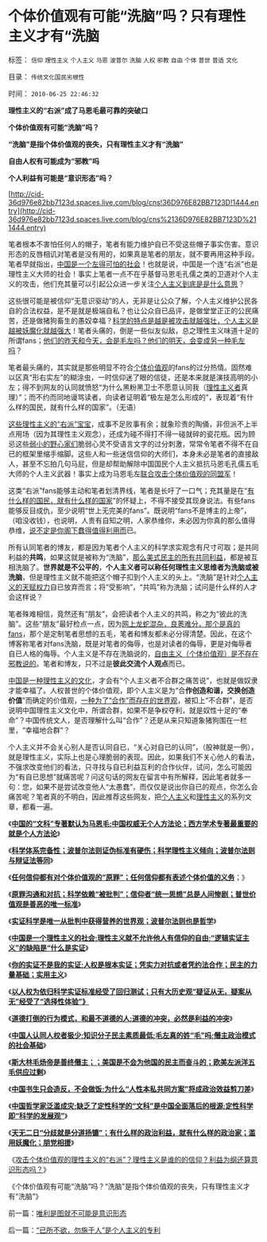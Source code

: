 # 个体价值观有可能“洗脑”吗？只有理性主义才有“洗脑

标签： `信仰` `理性主义` `个人主义` `马恩` `波普尔` `洗脑` `人权` `邪教` `自由` `个体` `普世` `普适` `文化` 

目录： `传统文化国民劣根性`

时间： `2010-06-25 22:46:32`

**理性主义的“右派”成了马恩毛最可靠的突破口**

**个体价值观有可能“洗脑”吗？**

**“洗脑”是指个体价值观的丧失，只有理性主义才有“洗脑”**

**自由人权有可能成为“邪教”吗**

**个人利益有可能是“意识形态”吗？**

[http://cid-36d976e82bb7123d.spaces.live.com/blog/cns!36D976E82BB7123D!1444.entry](http://cid-36d976e82bb7123d.spaces.live.com/blog/cns%2136D976E82BB7123D%211444.entry)

笔者根本不害怕任何人的帽子，笔者有能力维护自已不受这些帽子事实伤害。意识形态的反唇相讥对笔者是没有用的，如果真是笔者的朋友，就不要再用这种手段。笔者早就指出，[中国是一个左得可怕的社会](../../../2009/9/29/民族主义可以是卖国手段，爱国与卖国可以逻辑等效.md)！也就是说，中国是一个连“右派”也是理性主义大师的社会！事实上笔者一点不在乎基督马恩毛孔儒之类的卫道对个人主义的攻击，他们充其量可以引起公众进一步关注[个人主义到底是是什么意思](../../../2010/5/21/个人主义价值观讨论目录集.md)？

这些很可能是被信仰“无意识驱动”的人，无非是让公众了解，个人主义维护公民各自的合法权益，是不是就是极端自私？也让公众自已品评，是做堂堂正正的公民痛苦，还是做猪狗畜生的愚奴幸福？[科学的特点是越是被攻击就越强壮，个人主义是越被妖魔化就越强大](../../../2010/6/21/实证科学是唯一依赖批判，不需要文过饰非的世界观.md)！笔者头痛的，倒是一些似友似敌，总之理性主义味道十足的所谓fans；[他们的昨天和今天，会是毛左吗？他们的明天，会变成另一种毛左吗](../../../2010/6/23/毛左真的姓“毛”吗.md)？

笔者最头痛的，其实就是那些明显不符合[个体价值观](../../../2010/3/7/Individualism（个体价值）不宜混同个人主义.md)的fans的过分热情。固然难以区真“形右实左”的糊涂虫，一时信仰迷了眼的信徒，还是本来就是演技高明的小左；得不到网友的认同就愤怒“为什么黑粉黑卫士不愿意认同我（[理性主义者](../../../2010/5/12/理性主义其实就是蠢猪主义,散户的“抗庄”能力.md)真理）”；而不约而同地谩骂读者，向读者证明着“极左是怎么形成的”，表现着“有什么样的国民，就有什么样的国家”。（无语）

[这些理性主义的“右派”宝宝](../../../2010/6/1/民主不允许意识形态口号;不要再搞政治运动.md)，成事不足败事有余；就象珍贵的陶俑，非但派不上半点用场（因为其理性主义观念），还成为碰不得打不得一碰就碎的瓷花瓶。因为顾忌这些[弱小的野心家们](http://blog.sina.com.cn/s/blog_5563a64d0100f6wx.html)脆弱心灵不受语言文字的过分刺激，常常令笔者不得不在自已的框架里缩手缩脚。这些人和一些迷信信仰的大师们，本身未必是笔者的直接敌人，甚至不忘拍几句马屁，但是却帮助解除中国国民个人主义抵抗马恩毛孔儒五毛大师的个人主义武器！事实上成为马恩毛左[联合攻击个体价值观的同盟军](../../../2009/9/22/左右派的极之前卫与保守.md)！

这类“右派”fans能够主动和笔者划清界线，笔者是长吁了一口气；充其量是在“[有什么样的国民，就有什么样的国家](../../../2010/3/3/《大义觉迷录》监督舆论.md)”的怀疑上，不得不接受其现身说法。有些fans能够反目成仇，至少说明“世上无完美的fans”。既说明“fans不是博主的上帝”，（咱没收钱），也说明，人贵有自知之明，人家恭维你，未必因为你真的那么值得恭维，[说不定是你阁下蠢得值得利用而](../../../2010/2/23/当明星搏出名有啥好处.md)已。

所有认同笔者的博友，都是因为笔者个人主义的科学求实观念有尺寸可取；是共同利益的**共鸣**，如果这就是被称为“洗脑”，[那么美式民主的所有共同利益](../../../2010/5/20/美式民主，东南亚“民主”和雅典的民主.md)，都是被互相洗脑了。**世界就是不公平的**，**个人主义者可以称任何理性主义思维者为洗脑或被洗脑**，但是理性主义就不能把这个帽子扣到个人主义的头上。“洗脑”是针对[个人主义的天赋权力](http://blog.sina.com.cn/s/blog_5563a64d0100ii11.html)自已放弃而言；将“受影响”，“共鸣”称为洗脑；试问是什么样的人才会这样说？

笔者殊难相信，竟然还有“朋友”，会把读者个人主义的共鸣，称之为“彼此的洗脑”。这些“朋友”最好检点一点，因为[网上龙蛇混杂，良莠难分，那个是真的fans](../../../2009/6/29/真假潜伏,众fans难调，唯我本色.md)，那个是定制笔者思想的五毛，笔者和博友都未必分得清楚。因此，在这个博客称笔者对fans洗脑，既是对笔者的侮辱，也是对读者的侮辱，更是对侮辱者自已人格的侮辱。个人主义是不存在洗脑说的，[自由主义（个体价值观）是不存在邪教说的](../../../2010/1/11/自由信念有机会成为邪教吗.md)。笔者和博友，只不过是**彼此交流个人观点**而已。

[中国是一种理性主义的文化](../../../2010/6/24/中国哲学家泛滥成灾的原因.md)，才会有“个人主义者不合群之痛苦说”，也就是做奴隶才能幸福了。人权普世的个体价值观，即个人主义是为“合**作创造和谐，交换创造价值**”而确定的价值观，[一种为了“合作”而存在的世界观](../../../2010/3/29/文明变迁的规律就是文明合作，避免冲突的规则.md)，被扣上“不合群”，是否说明中国理性主义文化中，所谓合群，如果不是争权夺利，就是奴性十足的“奉命”？中国传统文人，是否理解什么叫“合作”？还是从来只知道象猪狗围在一栏里，“幸福地合群”？

个人主义并不会关心别人是否认同自已，“关心对自已的认同”，（股神就是一例），就是理性主义，实际上也是心理脆弱的表现。因此，如果我们不关心他人的看法，不强求改变他们的看法，只寻找与自已利益互利的合作伙伴，试问，怎么可能因为“有自已思想”就痛苦呢？问这句话的网友在留言中有所解释，因此笔者就多一句：您，如果不是尝试改变他人“太愚蠢”，而仅仅是说出你自已的观点，你怎么会痛苦呢？笔者真的不明白，因此推荐这些网友，把[个人主义](../../../2010/5/21/个人主义价值观讨论目录集.md)和[理性主义](../../../2010/5/28/理性主义哲学信仰讨论集.md)的系列文章，都看一遍。

《[**中国的“文科”专著默认为马恩毛;中国权威无个人方法论；西方学术专著最重要的就是个人方法论**](../../../2010/6/20/中国文史权威没有个人方法论.md)》

《[**科学体系完备性；波普尔法则证伪标准有硬伤；科学理性主义倾向；波普尔法则与辩证法等同**](../../../2010/6/20/波普尔法则先验（transcendental）有歧义，其实指巫师法则.md)》

《[**任何信仰都有对个体价值观的“原罪”；任何信仰都有表述个体价值的义务**](../../../2010/6/20/任何信仰都有对个体价值观的“原罪”.md)；》

《[**原罪沟通和对抗；科学依赖“被批判”；信仰者“统一思想”总是人间惨剧；普世价值观是善恶的唯一标准**](../../../2010/6/21/人权普世的个体价值观是善恶的唯一标准.md)》

《[**实证科学是唯一从批判中获得营养的世界观；波普尔法则也是哲学**](../../../2010/6/21/实证科学是唯一依赖批判，不需要文过饰非的世界观.md)》

《[**中国是一个理性主义的社会;理性主义就不允许他人有信仰的自由;“逻辑实证主义”的缺陷是“什么是实证**](../../../2010/6/22/中国仍是一个理性主义的社会.md)》

《[**你的实证不是我的实证;人权是根本实证；凭实力对抗或者凭约法合作；民主的力量基础；实用主义**](../../../2010/6/22/你的实证不是我的实证;实证主义也是理性主义.md)》

《[**以人权为依归科学实证标准经受了回归测试；只有大历史观“疑证从无，疑案从无”经受了“选择性体验”》**](../../../2010/6/22/最大的敌人是自已；科学实证标准的的回归测试.md)

《[**道德打倒的行为模式，和最不道德的人;道德的冲突，必然是利益的冲突**](../../../2010/6/23/“讲道德者”最缺德.md)》

《[**中国人认同人权者极少;知识分子民主素质最低;毛左真的姓“毛”吗;僭主政治模式的社会基础**](../../../2010/6/23/毛左真的姓“毛”吗.md)》

《[**斯大林毛炀帝是善终僭主；；美国是不会为他国的民主而奋斗的；欧美左派洋五毛供应过剩**](../../../2010/6/23/美国是不会为他国的民主而奋斗的.md)》

《[**中国书生只会造反，不会做饭;为什么“人性本私共同方案”将成政治效益剪刀差**](../../../2010/6/24/中国传统书生只会造反不会做饭.md)》

《[**中国哲学家泛滥成灾;缺乏了定性科学的“文科”是中国全面落后的根源;定性科学即“科学的发展观”**](../../../2010/6/24/中国哲学家泛滥成灾的原因.md)》

《[**天无二日“分歧就是分道扬镳”；有什么样的政治利益，就有什么样的政治家；滥用妖魔化；朋党相援**](../../../2010/6/25/政治家是开发政治利益的专家.md)》

《[攻击个体价值观的理性主义的“右派”？理性主义是谁的的信仰？利益为纲还算意识形态吗？](../../../2010/6/25/唯利是图就不可能是意识形态.md)》

《个体价值观有可能“洗脑”吗？“洗脑”是指个体价值观的丧失，只有理性主义才有“洗脑”》



前一篇：[唯利是图就不可能是意识形态](../../../2010/6/25/唯利是图就不可能是意识形态.md)

后一篇：[“已所不欲，勿施于人”是个人主义的专利](../../../2010/6/26/“已所不欲，勿施于人”是个人主义的专利.md)